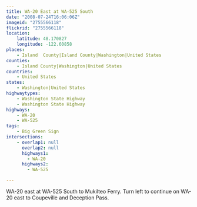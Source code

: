 ```yaml
---
title: WA-20 East at WA-525 South
date: "2008-07-24T16:06:06Z"
imageid: "2755566118"
flickrid: "2755566118"
location:
    latitude: 48.170827
    longitude: -122.60858
places:
    - Island  County|Island County|Washington|United States
counties:
    - Island County|Washington|United States
countries:
    - United States
states:
    - Washington|United States
highwaytypes:
    - Washington State Highway
    - Washington State Highway
highways:
    - WA-20
    - WA-525
tags:
    - Big Green Sign
intersections:
    - overlap1: null
      overlap2: null
      highways1:
        - WA-20
      highways2:
        - WA-525

---
```

WA-20 east at WA-525 South to Mukilteo Ferry.  Turn left to continue on WA-20 east to Coupeville and Deception Pass.